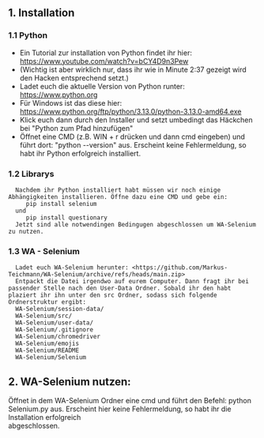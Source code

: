 ## 1. Installation
  ### 1.1 Python
  * Ein Tutorial zur installation von Python findet ihr hier: 
      <https://www.youtube.com/watch?v=bCY4D9n3Pew>
  * (Wichtig ist aber wirklich nur, dass ihr wie in Minute 2:37 gezeigt wird den Hacken entsprechend setzt.)
  * Ladet euch die aktuelle Version von Python runter: 
      <https://www.python.org>
  * Für Windows ist das diese hier: 
      <https://www.python.org/ftp/python/3.13.0/python-3.13.0-amd64.exe>
  * Klick euch dann durch den Installer und setzt umbedingt das Häckchen bei "Python zum Pfad hinzufügen"
  * Öffnet eine CMD (z.B. WIN + r drücken und dann cmd eingeben) und führt dort: "python --version" aus. Erscheint keine Fehlermeldung, so habt ihr Python erfolgreich installiert.
  ### 1.2 Librarys
      Nachdem ihr Python installiert habt müssen wir noch einige Abhängigkeiten installieren. Öffne dazu eine CMD und gebe ein:
         pip install selenium
      und
         pip install questionary
      Jetzt sind alle notwendingen Bedingugen abgeschlossen um WA-Selenium zu nutzen.
  ### 1.3 WA - Selenium
      Ladet euch WA-Selenium herunter: <https://github.com/Markus-Teichmann/WA-Selenium/archive/refs/heads/main.zip>
      Entpackt die Datei irgendwo auf eurem Computer. Dann fragt ihr bei passender Stelle nach den User-Data Ordner. Sobald ihr den habt plaziert ihr ihn unter den src Ordner, sodass sich folgende Ordnerstruktur ergibt:
      WA-Selenium/session-data/
      WA-Selenium/src/
      WA-Selenium/user-data/
      WA-Selenium/.gitignore
      WA-Selenium/chromedriver
      WA-Selenium/emojis
      WA-Selenium/README
      WA-Selenium/Selenium

## 2. WA-Selenium nutzen:
   Öffnet in dem WA-Selenium Ordner eine cmd und führt den Befehl:
      python Selenium.py
   aus. Erscheint hier keine Fehlermeldung, so habt ihr die Installation erfolgreich       
   abgeschlossen.
